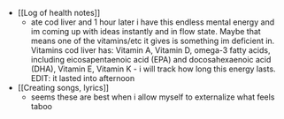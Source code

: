   * [[Log of health notes]]
    * ate cod liver and 1 hour later i have this endless mental energy and im coming up with ideas instantly and in flow state. Maybe that means one of the vitamins/etc it gives is something im deficient in. Vitamins cod liver has: Vitamin A, Vitamin D, omega-3 fatty acids, including eicosapentaenoic acid (EPA) and docosahexaenoic acid (DHA), Vitamin E, Vitamin K - i will track how long this energy lasts. EDIT: it lasted into afternoon
  * [[Creating songs, lyrics]]
    * seems these are best when i allow myself to externalize what feels taboo